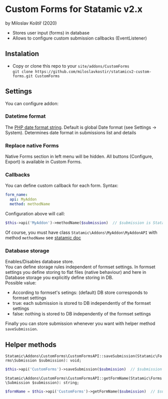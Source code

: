 # Custom Forms for Statamic v2.x

by Miloslav Koštíř (2020)

- Stores user input (forms) in database
- Allows to configure custom submission callbacks (EventListener)

## Instalation
- Copy or clone this repo to your `site/addons/CustomForms`  
`git clone https://github.com/miloslavkostir/statamicv2-custom-forms.git CustomForms`

## Settings
You can configure addon:

### Datetime format
The [PHP date format string](https://www.php.net/manual/en/function.date.php). Default is global Date format (see Settings -> System).
Determines date format in submissions list and details

### Replace native Forms
Native Forms section in left menu will be hidden. All buttons (Configure, Export) is available in Custom Forms.

### Callbacks
You can define custom callback for each form. Syntax:   
```yaml
form_name:
  api: MyAddon
  method: methodName
```
Configuration above will call: 
```php
$this->api('MyAddon')->methodName($submission)  // $submission is Statamic\Forms\Submission
```
Of course, you must have class `Statamic\Addons\MyAddon\MyAddonAPI` with method `methodName` see [statamic doc](https://docs.statamic.com/addons/classes/api)

### Database storage
Enables/Disables database store.    
You can define storage rules independent of formset settings. In formset settings you define storing to flat files (native behaviour) and here in Database storage you explicitly define storing in DB.   
Possible value:
- According to formset's setings: (default) DB store corresponds to formset settings 
- true: each submission is stored to DB independently of the formset settings
- false: nothing is stored to DB independently of the formset settings

Finally you can store submission whenever you want with helper method `saveSubmission`.

## Helper methods
`Statamic\Addons\CustomForms\CustomFormsAPI::saveSubmission(Statamic\Forms\Submission $submission): void;`
```php
$this->api('CustomForms')->saveSubmission($submission)  // $submission is Statamic\Forms\Submission
```

`Statamic\Addons\CustomForms\CustomFormsAPI::getFormName(Statamic\Forms\Submission $submission): string;`
```php
$formName = $this->api('CustomForms')->getFormName($submission)  // $submission is Statamic\Forms\Submission
```
